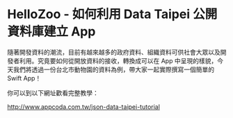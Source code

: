 # HelloZoo - 如何利用 Data Taipei 公開資料庫建立 App

隨著開發資料的潮流，目前有越來越多的政府資料、組織資料可供社會大眾以及開發者利用。究竟要如何從開放資料的接收，轉換成可以在 App 中呈現的樣貌，今天我們將透過一份台北市動物園的資料為例，帶大家一起實際撰寫一個簡單的 Swift App！

你可以到以下網址歡看完整教學：

http://www.appcoda.com.tw/json-data-taipei-tutorial
